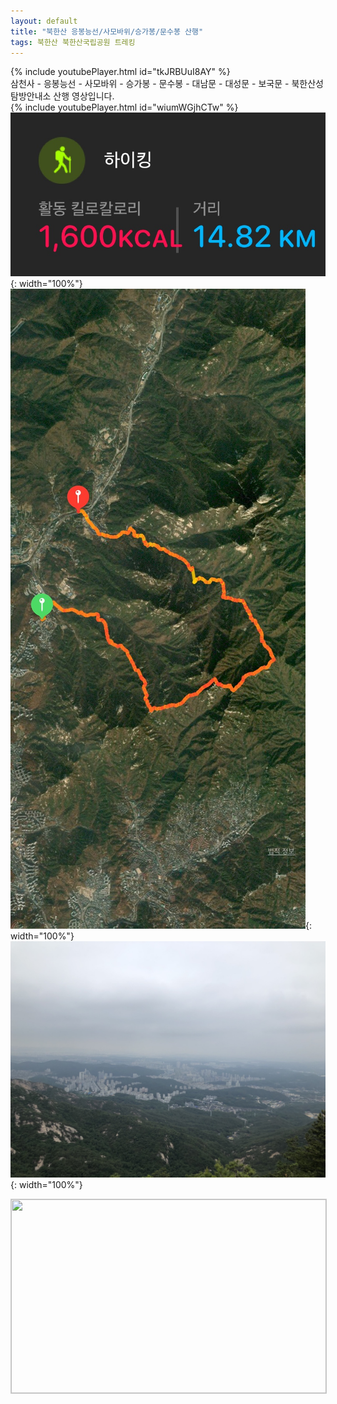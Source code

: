 ```yaml
---
layout: default
title: "북한산 응봉능선/사모바위/승가봉/문수봉 산행"
tags: 북한산 북한산국립공원 트레킹
---
```


{% include youtubePlayer.html id="tkJRBUuI8AY" %}
<br/>
삼천사 - 응봉능선 - 사모바위 - 승가봉 - 문수봉 - 대남문 - 대성문 - 보국문 - 북한산성탐방안내소 산행 영상입니다.<br/>
{% include youtubePlayer.html id="wiumWGjhCTw" %}<br/> 
![산행정보](/images/2022-06-18-북한산-산행/20220618_1.jpg){: width="100%"}<br/>
![산행루트](/images/2022-06-18-북한산-산행/20220618_2.jpg){: width="100%"}<br/>
![산행사진](/images/2022-06-18-북한산-산행/20220618_3.jpg){: width="100%"}<br/>

<a href="http://kko.to/SexkBECw3" target="_blank"><img width="504" height="310" src="https://map2.daum.net/map/mapservice?FORMAT=PNG&SCALE=10&MX=490287&MY=1150032&S=0&IW=504&IH=310&LANG=0&COORDSTM=WCONGNAMUL&logo=kakao_logo" style="border:1px solid #ccc"></a>
